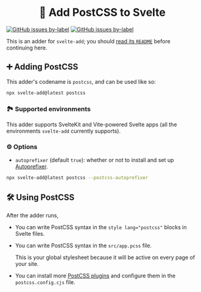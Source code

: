 <h1 align="center">🔺 Add PostCSS to Svelte</h1>

[![GitHub issues by-label](https://img.shields.io/github/issues/svelte-add/svelte-add/confirmed%20bug?color=%23DC2626)](https://github.com/svelte-add/svelte-add/issues?q=is%3Aopen+is%3Aissue+label%3A%22confirmed+bug%22)
[![GitHub issues by-label](https://img.shields.io/github/issues/svelte-add/svelte-add/support%20question?color=%23FACC15)](https://github.com/svelte-add/svelte-add/issues?q=is%3Aopen+is%3Aissue+label%3A%22support+question%22)

This is an adder for `svelte-add`; you should [read its `README`](https://github.com/svelte-add/svelte-add#readme) before continuing here.

## ➕ Adding PostCSS

This adder's codename is `postcss`, and can be used like so:

```sh
npx svelte-add@latest postcss
```

### 🏞 Supported environments

This adder supports SvelteKit and Vite-powered Svelte apps (all the environments `svelte-add` currently supports).

### ⚙️ Options

- `autoprefixer` (default `true`): whether or not to install and set up [Autoprefixer](https://github.com/postcss/autoprefixer).

```sh
npx svelte-add@latest postcss --postcss-autoprefixer
```

## 🛠 Using PostCSS

After the adder runs,

- You can write PostCSS syntax in the `style lang="postcss"` blocks in Svelte files.

- You can write PostCSS syntax in the `src/app.pcss` file.

  This is your global stylesheet because it will be active on every page of your site.

- You can install more [PostCSS plugins](https://github.com/postcss/postcss/blob/main/docs/plugins.md) and configure them in the `postcss.config.cjs` file.
